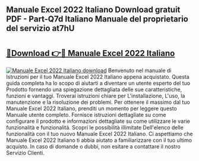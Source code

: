 ## Manuale Excel 2022 Italiano Download gratuit PDF - Part-Q7d Italiano Manuale del proprietario del servizio at7hU

# <h2><a href="http://dffeiu.blite.top/?on=Manuale+Excel+2022+Italiano">🔗Download 👉🔴 Manuale Excel 2022 Italiano</a></h2>

[![Manuale Excel 2022 Italiano download](https://i.imgur.com/lujVjoI.png)](http://dffeiu.blite.top/?on=Manuale+Excel+2022+Italiano)
Benvenuto nel manuale di Istruzioni per il tuo Manuale Excel 2022 Italiano appena acquistato. Questa guida completa ha lo scopo di aiutarti a diventare un utente esperto del tuo Prodotto fornendo una spiegazione dettagliata delle sue caratteristiche, funzioni e vantaggi. Troverai istruzioni chiare per L'installazione, L'uso, la manutenzione e la risoluzione dei problemi. Per ottenere il massimo dal tuo Manuale Excel 2022 Italiano, prenditi un momento per leggere questo Manuale utente completo. Fornisce istruzioni dettagliate su come configurare il prodotto e informazioni dettagliate su come utilizzare le varie funzionalità e funzionalità. Scopri le possibilità illimitate Dell'elenco delle funzionalità con il tuo nuovo Manuale Excel 2022 Italiano. Ci aspettiamo che Manuale Excel 2022 Italiano ti abbia aiutato a familiarizzare con il tuo ultimo acquisto. In caso di domande o dubbi, non esitare a contattare il nostro Servizio Clienti.
